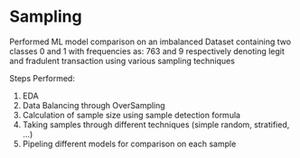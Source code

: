 # Sampling

Performed ML model comparison on an imbalanced Dataset containing two classes 0 and 1 with frequencies as: 763 and 9 respectively denoting legit and fradulent transaction using various sampling techniques

Steps Performed:
1. EDA
2. Data Balancing through OverSampling
3. Calculation of sample size using sample detection formula
4. Taking samples through different techniques (simple random, stratified, ...)
5. Pipeling different models for comparison on each sample
